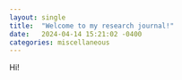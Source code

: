 ```yaml
---
layout: single
title:  "Welcome to my research journal!"
date:   2024-04-14 15:21:02 -0400
categories: miscellaneous
---
```

Hi!